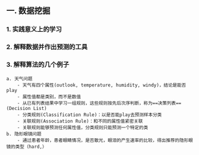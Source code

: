 ## 一. 数据挖掘
### 1. 实践意义上的学习
### 2. 解释数据并作出预测的工具
### 3. 解释算法的几个例子
	a. 天气问题
		- 天气有四个属性(outlook, temperature, humidity, windy)，结论是能否play
		- 属性值都是类别，而不是数值
		- 从已有列表结果中学习一组规则，这些规则按先后次序判断，称为==决策列表== (Decision List)
		- 分类规则(Classification Rule)：以是否能play去预测样本分类
		- 关联规则(Association Rule)：和不同的属性值紧密关联
		- 关联规则能够预测任何属性值，分类规则只能预测一个特定的类
	b. 隐形眼镜问题
		- 通过患者年龄，患者眼睛情况，是否散光，眼泪的产生速率的比较，得出推荐的隐形眼镜的类型（hard,）